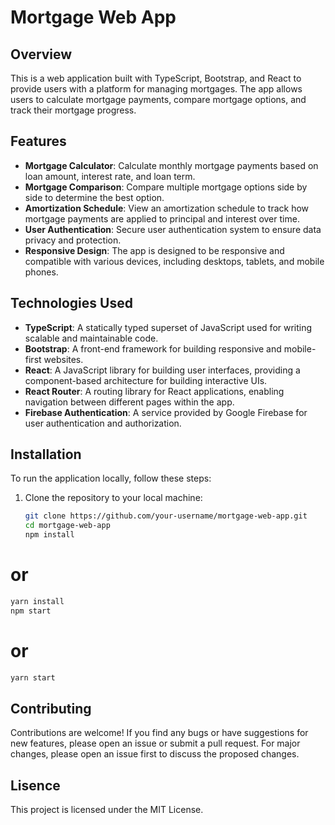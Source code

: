 # Mortgage Web App

## Overview

This is a web application built with TypeScript, Bootstrap, and React to provide users with a platform for managing mortgages. The app allows users to calculate mortgage payments, compare mortgage options, and track their mortgage progress.

## Features

- **Mortgage Calculator**: Calculate monthly mortgage payments based on loan amount, interest rate, and loan term.
- **Mortgage Comparison**: Compare multiple mortgage options side by side to determine the best option.
- **Amortization Schedule**: View an amortization schedule to track how mortgage payments are applied to principal and interest over time.
- **User Authentication**: Secure user authentication system to ensure data privacy and protection.
- **Responsive Design**: The app is designed to be responsive and compatible with various devices, including desktops, tablets, and mobile phones.

## Technologies Used

- **TypeScript**: A statically typed superset of JavaScript used for writing scalable and maintainable code.
- **Bootstrap**: A front-end framework for building responsive and mobile-first websites.
- **React**: A JavaScript library for building user interfaces, providing a component-based architecture for building interactive UIs.
- **React Router**: A routing library for React applications, enabling navigation between different pages within the app.
- **Firebase Authentication**: A service provided by Google Firebase for user authentication and authorization.

## Installation

To run the application locally, follow these steps:

1. Clone the repository to your local machine:

   ```bash
   git clone https://github.com/your-username/mortgage-web-app.git
   cd mortgage-web-app
   npm install
  # or
  ```bash
  yarn install
  npm start
  ```
  # or
  ```bash
  yarn start
  ```

## Contributing
Contributions are welcome! If you find any bugs or have suggestions for new features, please open an issue or submit a pull request. For major changes, please open an issue first to discuss the proposed changes.

## Lisence
This project is licensed under the MIT License.
